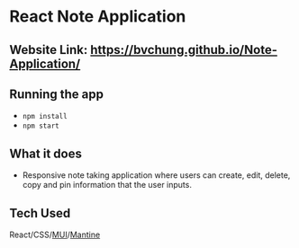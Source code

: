 # React Note Application

## Website Link: https://bvchung.github.io/Note-Application/

## Running the app

* `npm install` 
* `npm start`

## What it does

- Responsive note taking application where users can create, edit, delete, copy and pin information that the user inputs.

## Tech Used

React/CSS/[MUI](https://mui.com/)/[Mantine](https://mantine.dev/)
